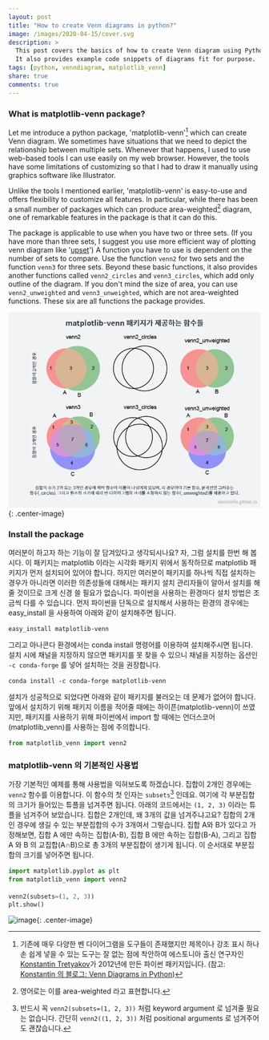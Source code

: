 ```yaml
---
layout: post
title: "How to create Venn diagrams in python?"
image: /images/2020-04-15/cover.svg
description: >
  This post covers the basics of how to create Venn diagram using Python package called 'matplotlib-venn'.
  It also provides example code snippets of diagrams fit for purpose.
tags: [python, venndiagram, matplotlib_venn]
share: true
comments: true
---
```


### What is matplotlib-venn package?

Let me introduce a python package, 'matplotlib-venn'[^1] which can create Venn diagram.
We sometimes have situations that we need to depict the relationship between multiple sets.
Whenever that happens, I used to use web-based tools I can use easily on my web browser.
However, the tools have some limitations of customizing so that I had to draw it manually using graphics software like Illustrator.

Unlike the tools I mentioned earlier, 'matplotlib-venn' is easy-to-use and offers flexibility to customize all features.
In particular, while there has been a small number of packages which can produce area-weighted[^2] diagram,
one of remarkable features in the package is that it can do this.

The package is applicable to use when you have two or three sets.
(If you have more than three sets, I suggest you use more efficient way of plotting venn diagram like '[upset](https://doi.org/10.1109/TVCG.2014.2346248)')
A function you have to use is dependent on the number of sets to compare.
Use the function `venn2` for two sets and the function `venn3` for three sets.
Beyond these basic functions, it also provides another functions called `venn2_circles` and `venn3_circles`, which add only outline of the diagram.
If you don't mind the size of area, you can use `venn2_unweighted` and `venn3_unweighted`, which are not area-weighted functions.
These six are all functions the package provides.


![image](/images/2020-04-15/funcs.png "Functions in matplotlib-venn package"){: .center-image}


### Install the package

여러분이 하고자 하는 기능이 잘 담겨있다고 생각되시나요? 자, 그럼 설치를 한번 해 봅시다.
이 패키지는 matplotlib 이라는 시각화 패키지 위에서 동작하므로 matplotlib 패키지가 먼저 설치되어 있어야 합니다.
하지만 여러분이 패키지를 하나씩 직접 설치하는 경우가 아니라면 이러한 의존성들에 대해서는 패키지 설치 관리자들이 알아서
설치를 해 줄 것이므로 크게 신경 쓸 필요가 없습니다. 파이썬을 사용하는 환경마다 설치 방법은 조금씩 다를 수 있습니다.
먼저 파이썬을 단독으로 설치해서 사용하는 환경의 경우에는 easy_install 을 사용하여 아래와 같이 설치해주면 됩니다.

```
easy_install matplotlib-venn
```

그리고 아나콘다 환경에서는 conda install 명령어를 이용하여 설치해주시면 됩니다.
설치 시에 채널을 지정하지 않으면 패키지를 못 찾을 수 있으니
채널을 지정하는 옵션인 `-c conda-forge` 를 넣어 설치하는 것을 권장합니다.

```
conda install -c conda-forge matplotlib-venn
```

설치가 성공적으로 되었다면 아래와 같이 패키지를 불러오는 데 문제가 없어야 합니다.
앞에서 설치하기 위해 패키지 이름을 적어줄 때에는 하이픈(matplotlib-venn)이 쓰였지만,
패키지를 사용하기 위해 파이썬에서 import 할 때에는 언더스코어(matplotlib_venn)를 사용하는 점에 주의합니다.

```python
from matplotlib_venn import venn2
```


### matplotlib-venn 의 기본적인 사용법

가장 기본적인 예제를 통해 사용법을 익혀보도록 하겠습니다.
집합이 2개인 경우에는 `venn2` 함수를 이용합니다. 이 함수의 첫 인자는 `subsets`[^3] 인데요.
여기에 각 부분집합의 크기가 들어있는 튜플을 넘겨주면 됩니다.
아래의 코드에서는 `(1, 2, 3)` 이라는 튜플을 넘겨주어 보았습니다.
집합은 2개인데, 왜 3개의 값을 넘겨주냐고요? 집합의 2개인 경우에 생길 수 있는 부분집합의 수가 3개여서 그렇습니다.
집합 A와 B가 있다고 가정해보면, 집합 A 에만 속하는 집합(A-B), 집합 B 에만 속하는 집합(B-A),
그리고 집합 A 와 B 의 교집합(A∩B)으로 총 3개의 부분집합이 생기게 됩니다.
이 순서대로 부분집합의 크기를 넣어주면 됩니다.

```python
import matplotlib.pyplot as plt
from matplotlib_venn import venn2

venn2(subsets=(1, 2, 3))
plt.show()
```

![image](/images/2020-04-15/example_venn2.png "Basic example, venn2"){: .center-image}


[^1]: 기존에 매우 다양한 벤 다이어그램을 도구들이 존재했지만 제목이나 강조 표시 하나 손 쉽게 넣을 수 있는 도구는 잘 없는 점에 착안하여 에스토니아 출신 연구자인 [Konstantin Tretyakov](http://kt.era.ee/)가 2012년에 만든 파이썬 패키지입니다. (참고: [Konstantin 의 블로그: Venn Diagrams in Python](http://fouryears.eu/2012/10/13/venn-diagrams-in-python/))
[^2]: 영어로는 이를 area-weighted 라고 표현합니다.
[^3]: 반드시 꼭 `venn2(subsets=(1, 2, 3))` 처럼 keyword argument 로 넘겨줄 필요는 없습니다. 간단히 `venn2((1, 2, 3))` 처럼 positional arguments 로 넘겨주어도 괜찮습니다.
